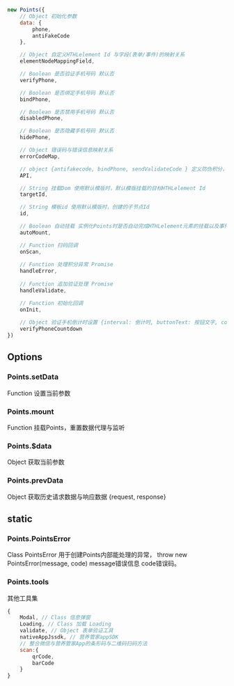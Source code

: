 ``` javascript

new Points({
    // Object 初始化参数
    data: {
        phone,
        antiFakeCode
    },

    // Object 自定义HTHLelement Id 与字段(表单/事件)的映射关系
    elementNodeMappingField,

    // Boolean 是否验证手机号码 默认否
    verifyPhone,

    // Boolean 是否绑定手机号码 默认否
    bindPhone,

    // Boolean 是否禁用手机号码 默认否
    disabledPhone,

    // Boolean 是否隐藏手机号码 默认否
    hidePhone,

    // Object 错误码与错误信息映射关系
    errorCodeMap,

    // object {antifakecode, bindPhone, sendValidateCode } 定义防伪积分，绑定手机，获取验证码等 api接口 默认使用中台生产API
    API,

    // String 挂载Dom 使用默认模版时，默认模版挂载的目标HTHLelement Id 
    targetId,

    // String 模板id 使用默认模版时，创建的子节点Id
    id,

    // Boolean 自动挂载 实例化Points时是否自动完成HTHLelement元素的挂载以及事件的处理，默认tru；false时需要通过Points.mount方法手动挂载
    autoMount,

    // Function 扫码回调
    onScan,
    
    // Function 处理积分异常 Promise
    handleError,
    
    // Function 追加验证处理 Promise
    handleValidate,

    // Function 初始化回调
    onInit,
    
    // Object 验证手机倒计时设置 {interval: 倒计时, buttonText: 按钮文字, countdownText: 接受一个方法复写倒计时文字 count => `${count}秒后重试`}
    verifyPhoneCountdown
})

```

## Options

### Points.setData
Function 设置当前参数

### Points.mount
Function 挂载Points，重置数据代理与监听

### Points.$data
Object 获取当前参数

### Points.prevData
Object 获取历史请求数据与响应数据 {request, response}


## static
### Points.PointsError 
Class PointsError 用于创建Points内部能处理的异常， throw new PointsError(message, code) message错误信息 code错误码。

### Points.tools
其他工具集
```javascript
{
    Modal, // Class 信息弹窗
    Loading, // Class 加载 Loading
    validate, // Object 表单验证工具
    nativeAppJssdk, // 营养管家appSDK
    // 整合微信与营养管家App的条形码与二维码扫码方法
    scan:{
        qrCode,
        barCode
    }
}
```

